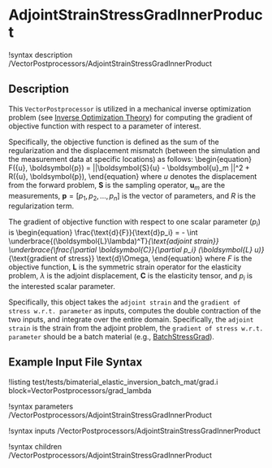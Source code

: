 # AdjointStrainStressGradInnerProduct

!syntax description /VectorPostprocessors/AdjointStrainStressGradInnerProduct

## Description

This `VectorPostprocessor` is utilized in a mechanical inverse optimization problem (see [Inverse Optimization Theory](/InvOptTheory.md)) for computing the gradient of objective function with respect to a parameter of interest.

Specifically, the objective function is defined as the sum of the regularization and the displacement mismatch (between the simulation and the measurement data at specific locations) as follows:
\begin{equation}
  F({u}, \boldsymbol{p}) = ||\boldsymbol{S}{u} - \boldsymbol{u}_m ||^2 + R({u}, \boldsymbol{p}),
\end{equation}
where ${u}$ denotes the displacement from the forward problem, $\boldsymbol{S}$ is the sampling operator, $\boldsymbol{u}_m$ are the measurements, $\boldsymbol{p} = [p_1, p_2, ..., p_n]$ is the vector of parameters,  and $R$ is the regularization term.

The gradient of objective function with respect to one scalar parameter ($p_i$) is
\begin{equation}
  \frac{\text{d}{F}}{\text{d}p_i} = - \int \underbrace{(\boldsymbol{L}\lambda)^T}_{\text{adjoint strain}}  \underbrace{\frac{\partial \boldsymbol{C}}{\partial p_i} (\boldsymbol{L} u)}_{\text{gradient of stress}} \text{d}\Omega,
\end{equation}
where ${F}$ is the objective function, $\boldsymbol{L}$ is the symmetric strain operator for the elasticity problem, $\lambda$ is the adjoint displacement, $\boldsymbol{C}$ is the elasticity tensor, and $p_i$ is the interested scalar parameter.

Specifically, this object takes the `adjoint strain` and the `gradient of stress w.r.t. parameter` as inputs, computes the double contraction of the two inputs, and integrate over the entire domain. Specifically, the `adjoint strain` is the strain from the adjoint problem, the `gradient of stress w.r.t. parameter` should be a batch material (e.g., [BatchStressGrad](/BatchStressGrad.md)).

## Example Input File Syntax

!listing test/tests/bimaterial_elastic_inversion_batch_mat/grad.i block=VectorPostprocessors/grad_lambda

!syntax parameters /VectorPostprocessors/AdjointStrainStressGradInnerProduct

!syntax inputs /VectorPostprocessors/AdjointStrainStressGradInnerProduct

!syntax children /VectorPostprocessors/AdjointStrainStressGradInnerProduct
